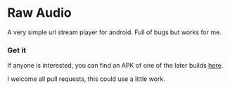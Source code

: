 # Raw Audio

A very simple url stream player for android. Full of bugs but works for 
me.

### Get it

If anyone is interested, you can find an APK of one of the later builds 
[here](http://files.pbrisbin.com/rawAudio.apk).

I welcome all pull requests, this could use a little work.
